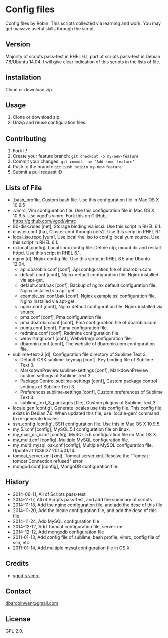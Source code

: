 # Config files

Config files by Robin. This scripts collected via learning and work. You may get massive useful skills through the script.

## Version

Majority of scripts pass-test in RHEL 6.1, part of scripts pass-test in Debian 7.6/Ubuntu 14.04. I will give clear indication of this scripts in the lists of file.

## Installation

Clone or download zip.

## Usage

1. Clone or download zip.
2. Unzip and reuse configuration files.

## Contributing

1. Fork it!
2. Create your feature branch: `git checkout -b my-new-feature`
3. Commit your changes: `git commit -am 'Add some feature'`
4. Push to the branch: `git push origin my-new-feature`
5. Submit a pull request :D

## Lists of File

* .bash_profile, Custom bash file. Use this configuration file in Mac OS X 10.9.5
* .vimrc, Vim  configuration file. Use this configuration file in Mac OS X 10.9.5. Use vgod's vimrc. Fork this on GitHub, https://github.com/vgod/vimrc
* 90-disk.rules [net], Storage binding via iscsi. Use this script in RHEL 6.1.
* cluster.conf [ha], Cluster conf through ocfs2. Use this script in RHEL 6.1.
* local_iso.repo [yum], Use local rhel iso to config local yum source. Use this script in RHEL 6.1.
* rc.local [config], Local linux config file. Define ntp, mount dir and restart httpd. Use this script in RHEL 6.1.
* nginx [d], Nginx config file. Use this script in RHEL 6.5 and Ubuntu 12.04.
	* api.dbarobin.conf [conf], Api configuration file of dbarobin.com.
	* default.conf [conf], Nginx default configuration file. Nginx installed via apt-get.
	* default.conf.bak [conf], Backup of nginx default configuration file. Nginx installed via apt-get.
	* example_ssl.conf.bak [conf], Nginx example ssl configuration file. Nginx installed via apt-get.
	* nginx.conf [conf], Nginx default configuration file. Nginx installed via source.
	* pma.conf [conf], Pma configuration file.
	* pma.dbarobin.conf [conf], Pma configuration file of dbarobin.com.
	* puma.conf [conf],  Puma configuration file.
	* redmine.conf [conf], Redmine configuration file.
	* webvirtmgr.conf [conf], Webvirtmgr configuration file.
	* dbarobin.conf [conf], The website of dbarobin.com configuration file.
* sublime-text-3 [d], Configuration file directory of Sublime Text 3.
	*  Default-OSX.sublime-keymap [conf], Key binding file of Sublime Text 3.
	*  MarkdownPreview.sublime-settings [conf], MarkdownPreview custom settings of Sublime Text 3
	*  Package Control.sublime-settings [conf], Custom package control settings of Sublime Text 3.
	*  Preferences.sublime-settings [conf], Custom preferences of Sublime Text 3.
	*  sublime_text_3_packages [file], Custom plugins of  Sublime Text 3.
* locale.gen [config], Generate locales use this config file. This config file exists in Debian 7.6. When updated this file, use 'locale-gen' command to re-generate locales.
* ssh_config [config], SSH configuration file. Use this in  Mac OS X 10.9.5.
* my_5.1.cnf [config], MySQL 5.1 configuration file on linux.
* my_mac_os_x.cnf [config], MySQL 5.6 configuration file on Mac OS X.
* my_multi.cnf [config], Multiple MySQL configuration file.
* my_multi_mysql_osx.cnf [config], Multiple MySQL configuration file. Update at 11:39:27 2015/01/14.
* tomcat_server.xml [xml], Tomcat server.xml. Resolve the "Tomcat : tomcat Connection refused" error.
* mongod.conf [config], MongoDB configuration file.

## History

* 2014-06-11, All of Scripts pass-test
* 2014-11-17, All of Scripts pass-test, and add the summary of scripts
* 2014-11-18, Add the nginx configuration file, and add the desc of this file
* 2014-11-20, Add the locale configuration file, and add the desc of this file
* 2014-11-24, Add MySQL configuration file
* 2014-12-12, Add Tomcat configuration file, server.xml
* 2014-12-12, Add mongodb configuration file
* 2011-01-13, Add config file of sublime, bash profile, vimrc, config file of ssh, etc
* 2011-01-14, Add multiple mysql configuration file in OS X

## Credits

* [vgod's vimrc](https://github.com/vgod/vimrc)

## Contact

dbarobinwen@gmail.com

## License

GPL-2.0.

